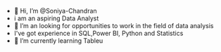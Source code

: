 - 👋 Hi, I’m @Soniya-Chandran
- i am an aspiring Data Analyst
- 👀 I’m an looking for opportunities to work in the field of data analysis
- I've got experience in SQL,Power BI, Python and Statistics
- 🌱 I’m currently learning Tableu
  

<!---
Soniya-Chandran/Soniya-Chandran is a ✨ special ✨ repository because its `README.md` (this file) appears on your GitHub profile.
You can click the Preview link to take a look at your changes.
--->
